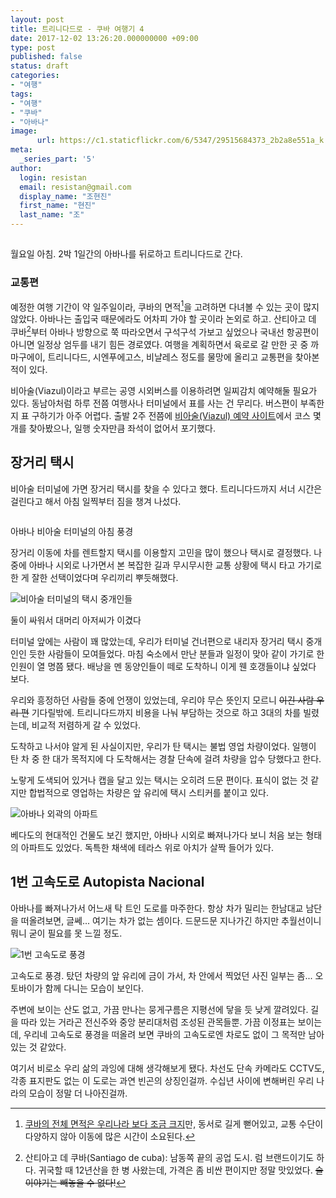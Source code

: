 ```yaml
---
layout: post
title: 트리니다드로 - 쿠바 여행기 4
date: 2017-12-02 13:26:20.000000000 +09:00
type: post
published: false
status: draft
categories:
- "여행"
tags:
- "여행"
- "쿠바"
- "아바나"
image:
      url: https://c1.staticflickr.com/6/5347/29515684373_2b2a8e551a_k.jpg
meta:
  _series_part: '5'
author:
  login: resistan
  email: resistan@gmail.com
  display_name: "조현진"
  first_name: "현진"
  last_name: "조"
---
```


## 

월요일 아침. 2박 1일간의 아바나를 뒤로하고 트리니다드로 간다.

### 교통편

예정한 여행 기간이 약 일주일이라, 쿠바의 면적[^1]을 고려하면 다녀볼 수 있는 곳이 많지 않았다. 아바나는 출입국 때문에라도 어차피 가야 할 곳이라 논외로 하고. 산티아고 데 쿠바[^2]부터 아바나 방향으로 쭉 따라오면서 구석구석 가보고 싶었으나 국내선 항공편이 아니면 일정상 엄두를 내기 힘든 경로였다. 여행을 계획하면서 육로로 갈 만한 곳 중 까마구에이, 트리니다드, 시엔푸에고스, 비냘레스 정도를 물망에 올리고 교통편을 찾아본 적이 있다.

비아술(Viazul)이라고 부르는 공영 시외버스를 이용하려면 일찌감치 예약해둘 필요가 있다. 동남아처럼 하루 전쯤 여행사나 터미널에서 표를 사는 건 무리다. 버스편이 부족한지 표 구하기가 아주 어렵다. 출발 2주 전쯤에 <a href="http://www.viazul.com/" target="_blank" title="새창">비아술(Viazul) 예약 사이트</a>에서 코스 몇 개를 찾아봤으나, 일행 숫자만큼 좌석이 없어서 포기했다.

## 장거리 택시

비아술 터미널에 가면 장거리 택시를 찾을 수 있다고 했다. 트리니다드까지 서너 시간은 걸린다고 해서 아침 일찍부터 짐을 챙겨 나섰다.

<div class="imageCaption alignCenter">
	<img src="https://lh3.googleusercontent.com/qE_fHIihvNwd8uw5ioqqCStcnT0DZfwDOcIOSaqSLxeuk4a7fdaqZqI-RQM50xO6FaOkHTRckI0noUdBDTSC-hZM0wXrFo5Oqy04T7kC97P8_jSp4qGbj6RFbayfjoTWHdVbr_mKOma-NRNaZ5eyXE9_YesJNRaU4eJjShDkBASDXbuqaM6U7Pqpcc41XxAkLZJraBuNcMJrUrdanwMuWJOiAtmB3nPab7qREQnEAY9Yxel4d27m0_Fl7c6pPZVZkxjE8fr6MtkJC3DUcC7kylCZXcIXbveWiwZS5fr2UHV_-qEiIskTWPL7NDiqQsWRL5YN0fb6zEdDo6TmTSwsezf28-Yp5-NgosPbVSp_26HVJPOB1ngDekm-R0U6k5MuWyXexDuHNWGUGDyygP3AJddWcYFJt46JjCRF8ckJiQsRARcSE5O90nDnR5Cbu2NCtgYvUWdasMYzajx58_k8KvPCNAUCIRe8lgnXYkD68uyZAInfdnMeKQnpcH8typ8cs2D-v32j_eFKOrRoEz8mANOLnpruRfEyqmkj-eQ5i2vUiuB2vzYGn6y51MprHnIbJ708k9UBGNsJFRpdDfl2SIW9iEPJVr3UAoLRhs1XT74=w1575-h1052-no" alt="">
	<p>아바나 비아술 터미널의 아침 풍경</p>
</div>

장거리 이동에 차를 렌트할지 택시를 이용할지 고민을 많이 했으나 택시로 결정했다. 나중에 아바나 시외로 나가면서 본 복잡한 길과 무시무시한 교통 상황에 택시 타고 가기로 한 게 잘한 선택이었다며 우리끼리 뿌듯해했다.

<div class="imageCaption boxed alignRight">
	<img src="https://lh3.googleusercontent.com/RSS5pxuxbcRkt7yFtdT4Er8oS3oisNn4eKC625BxFsZwrJk9bRKWBbAdKFTx_dlHX1zNMH5jzxAjkHhwPUn8aiD4CyBSiZ1qo3yQi7nVFJQRw3S4Kjqgb7SRgF-fceJ9hN1oKPWEAFz5I6kNd9J1diTCx71DR5lpd2Yt8aFrBYa7Z0cUxorhbcxdRNTnB1CnSkUq8c4MWN5e1KUZxr_RJ_8sapn4wtim2h50eUL_1y-umA-9ywXWJm8Y4SfRyI3ENniarv2wOd-JE-udFkOHMANDKfcfkFT3Pszk3KMJhHIccmuexvZjJ7psah9FcBEeAZqxnrspXkFFAI0LxDFo-HiWOjrrGbokagsNZYGZBPbfkX_SCHsSeW4YPhBh9nJZDqYJ6qDU7QkWTgxJj_o1zLyunDnHPg51A1-EGM5CPL32qPuFfYgvag57KeKIKK9WzAxeHE_DcDYgcAV0SGms3er2GYqrqNTBfvdsk8zlTNsTtJFnTVTfgq3T7ZyHQVRyzy--UXU6NyPcsn6aAHzxdcjn_G8VAzErMSKmB7UQrxf8I576IRro8BFMVms7UJ67g5ynlS2AEoAseZJVKwuvR72pnA1jYq_q69cLJeRfRa4=w789-h1052-no" alt="비아술 터미널의 택시 중개인들">
	<p>둘이 싸워서 대머리 아저씨가 이겼다</p>
</div>

터미널 앞에는 사람이 꽤 많았는데, 우리가 터미널 건너편으로 내리자 장거리 택시 중개인인 듯한 사람들이 모여들었다. 마침 숙소에서 만난 분들과 일정이 맞아 같이 가기로 한 인원이 열 명쯤 됐다. 배낭을 멘 동양인들이 떼로 도착하니 이게 웬 호갱들이냐 싶었다 보다.

우리와 흥정하던 사람들 중에 언쟁이 있었는데, 우리야 무슨 뜻인지 모르니 ~~이긴 사람 우리 편~~ 기다릴밖에. 트리니다드까지 비용을 나눠 부담하는 것으로 하고 3대의 차를 빌렸는데, 비교적 저렴하게 갈 수 있었다.

도착하고 나서야 알게 된 사실이지만, 우리가 탄 택시는 불법 영업 차량이었다. 일행이 탄 차 중 한 대가 목적지에 다 도착해서는 경찰 단속에 걸려 차량을 압수 당했다고 한다.

노랗게 도색되어 있거나 캡을 달고 있는 택시는 오히려 드문 편이다. 표식이 없는 것 같지만  합법적으로 영업하는 차량은 앞 유리에 택시 스티커를 붙이고 있다.

<div class="imageCaption">
	<img src="https://lh3.googleusercontent.com/4_dfztYwZGGzNyZWW8WL-jBhbiOS-cEa2QBpQXAZ_ChhuD0unKZTOcbXw9Z69HT2Lw7hiu4PEOyAet1wufcssnrXhuHetZkawRZIbRCW3Rj-pDGlore9Hc0VlTDiyCe61d0pMGusH5GOSqeDbCuo5h-sqo-kV4jfXXlHkZE_gixdafYxoRzbQWydGXmtGQPpjLDBwpaQE6KH3wYflit3i5yhnkMYLqycCbFVI9SobORyUoXBJkHQ6QzGMFAgpvdwlAma-nsoRZ9XcjUK8Hb7omkS4Sl3vRv-ToRYhu3BMGnn0jG_oYS4vjsX6lrc2N4zLjIgbcyfPXxzE5zUtwge4zV0D6dLd3BeqNHE6hOI8qJ4WNK_mszmRrBUQTUnTZ0MMH4xuIPI_Ng9EdLxxwEssaJtosJZ0JdJkmGbfXak-J3GPXVpg5TJ2hcw41aHzosi_-hJ39CUAFA7kj6ws-ZQduQqlBaoJuR4LcElvfRv_CKdYzVEn1-_4QMwFdbOSU9ecpd6iYa8EcjFRajipn4wmyLaysRVrvZehUI3znJF5Fvyzh0Cf3UMQPH9Sdm60Dg0_sQMQrZVnmqN5sjAZ59X90LGXL7AOTE3XB6Qm19qBHo=w1621-h848-no" alt="아바나 외곽의 아파트">
	<p>베다도의 현대적인 건물도 보긴 했지만, 아바나 시외로 빠져나가다 보니 처음 보는 형태의 아파트도 있었다. 독특한 채색에 테라스 위로 아치가 살짝 들어가 있다.</p>
</div>

## 1번 고속도로 Autopista Nacional

아바나를 빠져나가서 어느새 탁 트인 도로를 마주한다. 항상 차가 밀리는 한남대교 남단을 떠올려보면, 글쎄... 여기는 차가 없는 셈이다. 드문드문 지나가긴 하지만 추월선이니 뭐니 굳이 필요를 못 느낄 정도.

<div class="imageCaption">
	<img src="https://lh3.googleusercontent.com/8iYQ9ZO5zDCmkFbwGGBR8QMZzQOFTmAzGa3tKV2oEf5NFBjFWEnC7LOo7EzEsKVMFui5jub9JmB7bxBOqKzSqrAUr6z_vqopD1GbeQ8PVJaj_-TOLC6zkOSAe8ythl_2ZgqhBoQyiLgopHOM2ZDa9xU92Xfz4wyMKmfhhnxUry1vDBjdIrROWpwrzh54YHs03dtCZZgff0OZsN97qxK5HH10KMmYVv6bWgXavZjLwIsN27ZrPZA-LCriVxKDW55UA-KGodiIO-r-aIFY9RXRhzG-yTS-wAxgQVk1nGtgSsjaLmPt_IYXBPzBec7euLK7hGUjBDJe59o_ee-p0So842XLKgNZ1ioy2iNw50Pauz3MBik11JIuNPlUzcXUWxoRbOlIZ0_UqOmLWQIW_Zm-5WViHYdFlKbJFNUSDq9RY8cTg9jPuUScngRngjZuQ46gL-T0RBtNWF3oyFuv9OZpx5XrHcYOp5m5TjRYOKFxCToc1GqCa0yZzcJsAMhSJtwip2BHV4-TG32pAZgYdklrGoVqyqLPlah1IwIQdA7rz9m8cDne18tKMACtnDPj9OlSJEFcaauOvcVXdydfqxB8478sESUvApcg4rqdjmnf3kY=w1621-h966-no" alt="1번 고속도로 풍경">
	<p>고속도로 풍경. 탔던 차량의 앞 유리에 금이 가서, 차 안에서 찍었던 사진 일부는 좀... 오토바이가 함께 다니는 모습이 보인다.</p>
</div>

주변에 보이는 산도 없고, 가끔 만나는 뭉게구름은 지평선에 닿을 듯 낮게 깔려있다. 길을 따라 있는 거라곤 전신주와 중앙 분리대처럼 조성된 관목들뿐. 가끔 이정표는 보이는데, 우리네 고속도로 풍경을 떠올려 보면 쿠바의 고속도로엔 차로도 없이 그 목적만 남아있는 것 같았다.

여기서 비로소 우리 삶의 과잉에 대해 생각해보게 됐다. 차선도 단속 카메라도 CCTV도, 각종 표지판도 없는 이 도로는 과연 빈곤의 상징인걸까. 수십년 사이에 변해버린 우리 나라의 모습이 정말 더 나아진걸까.



[^1]: <a href="https://ko.wikipedia.org/wiki/%EC%BF%A0%EB%B0%94#%EC%A7%80%EB%A6%AC" target="_blank" title="새창">쿠바의 전체 면적은 우리나라 보다 조금 크지</a>만, 동서로 길게 뻗어있고, 교통 수단이 다양하지 않아 이동에 많은 시간이 소요된다.

[^2]: 산티아고 데 쿠바(Santiago de cuba): 남동쪽 끝의 공업 도시. 럼 브랜드이기도 하다. 귀국할 때 12년산을 한 병 사왔는데, 가격은 좀 비싼 편이지만 정말 맛있었다. ~~술 이야기는 빼놓을 수 없다!~~





